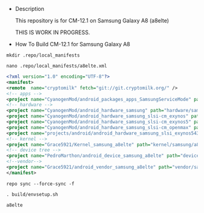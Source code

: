 
* Description

  This repository is for CM-12.1 on Samsung Galaxy A8 (a8elte)

    THIS IS WORK IN PROGRESS.


* How To Build CM-12.1 for Samsung Galaxy A8



`mkdir .repo/local_manifests`

`nano .repo/local_manifests/a8elte.xml`


```xml
<?xml version="1.0" encoding="UTF-8"?>
<manifest>
<remote  name="cryptomilk" fetch="git://git.cryptomilk.org/" />
<!-- apps -->
<project name="CyanogenMod/android_packages_apps_SamsungServiceMode" path="packages/apps/SamsungServiceMode" remote="github" />
<!-- hardware -->
<project name="CyanogenMod/android_hardware_samsung" path="hardware/samsung" remote="github" />
<project name="CyanogenMod/android_hardware_samsung_slsi-cm_exynos" path="hardware/samsung_slsi-cm/exynos" />
<project name="CyanogenMod/android_hardware_samsung_slsi-cm_exynos5" path="hardware/samsung_slsi-cm/exynos5" />
<project name="CyanogenMod/android_hardware_samsung_slsi-cm_openmax" path="hardware/samsung_slsi-cm/openmax" />
<project name="projects/android/android_hardware_samsung_slsi_exynos5430" path="hardware/samsung_slsi-cm/exynos5430" remote="cryptomilk" />
<!-- kernel -->
<project name="Grace5921/Kernel_samsung_a8elte" path="kernel/samsung/a8elte" remote="github" revision="cm-13.0" />
<!-- device tree -->
<project name="PedroMarthon/android_device_samsung_a8elte" path="device/samsung/a8elte" remote="github" revision="rr-5.1.1" />
<!--vendor-->
<project name="Grace5921/android_vendor_samsung_a8elte" path="vendor/samsung/a8elte" remote="github" revision="master" />
</manifest>
```

`repo sync --force-sync -f `

`. build/envsetup.sh`

`a8elte`
